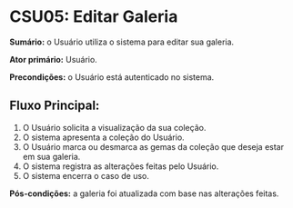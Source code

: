 # CSU05: Editar Galeria

**Sumário:** o Usuário utiliza o sistema para editar sua galeria.

**Ator primário:** Usuário.

**Precondições:** o Usuário está autenticado no sistema.

## Fluxo Principal:
1. O Usuário solicita a visualização da sua coleção.
2. O sistema apresenta a coleção do Usuário.
3. O Usuário marca ou desmarca as gemas da coleção que deseja estar em sua galeria.
4. O sistema registra as alterações feitas pelo Usuário.
5. O sistema encerra o caso de uso.

**Pós-condições:** a galeria foi atualizada com base nas alterações feitas.